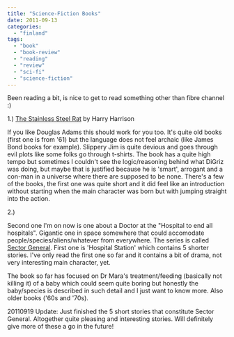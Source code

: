 ```yaml
---
title: "Science-Fiction Books"
date: 2011-09-13
categories: 
  - "finland"
tags: 
  - "book"
  - "book-review"
  - "reading"
  - "review"
  - "sci-fi"
  - "science-fiction"
---
```


Been reading a bit, is nice to get to read something other than fibre channel :)

1.) [The Stainless Steel Rat](http://en.wikipedia.org/wiki/The_Stainless_Steel_Rat "on wikipedia") by Harry Harrison

If you like Douglas Adams this should work for you too. It's quite old books (first one is from '61) but the language does not feel archaic (like James Bond books for example). Slippery Jim is quite devious and goes through evil plots like some folks go through t-shirts. The book has a quite high tempo but sometimes I couldn't see the logic/reasoning behind what DiGriz was doing, but maybe that is justified because he is 'smart', arrogant and a con-man in a universe where there are supposed to be none. There's a few of the books, the first one was quite short and it did feel like an introduction without starting when the main character was born but with jumping straight into the action.

2.)

Second one I'm on now is one about a Doctor at the "Hospital to end all hospitals". Gigantic one in space somewhere that could accomodate people/species/aliens/whatever from everywhere. The series is called [Sector General](http://en.wikipedia.org/wiki/Sector_General "on wikipedia"). First one is 'Hospital Station' which contains 5 shorter stories. I've only read the first one so far and it contains a bit of drama, not very interesting main character, yet.

The book so far has focused on Dr Mara's treatment/feeding (basically not killing it) of a baby which could seem quite boring but honestly the baby/species is described in such detail and I just want to know more. Also older books ('60s and '70s).

20110919 Update: Just finished the 5 short stories that constitute Sector General. Altogether quite pleasing and interesting stories. Will definitely give more of these a go in the future!
